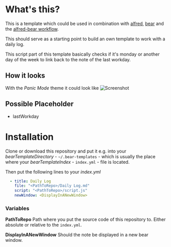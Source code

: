 # What's this?
This is a template which could be used in combination with [alfred](https://www.alfredapp.com), [bear](https://bear.app) and the [alfred-bear workflow](https://github.com/jmeischner/alfred-bear).

This should serve as a starting point to build an own template to work with a daily log.

This script part of this template basically checks if it's monday or another day of the week to link back to the note of the last workday.

## How it looks
With the *Panic Mode* theme it could look like
![Screenshot](https://github.com/jmeischner/alfred-bear-daily-log/blob/public/screenshot.png?raw=true)

## Possible Placeholder
- lastWorkday

# Installation
Clone or download this repository and put it e.g. into your *bearTemplateDirectory* - `~/.bear-templates` - which is usually the place where your *bearTemplateIndex* - `index.yml` - file is located.

Then put the following lines to your *index.yml*

```yml
  - title: Daily Log
    file: "<PathToRepo>/Daily Log.md"
    script: "<PathToRepo>/script.js"
    newWindow: <DisplayInANewWindow>
```

### Variables
**PathToRepo**
Path where you put the source code of this repository to. Either absolute or relative to the `index.yml`.

**DisplayInANewWindow**
Should the note be displayed in a new bear window.
